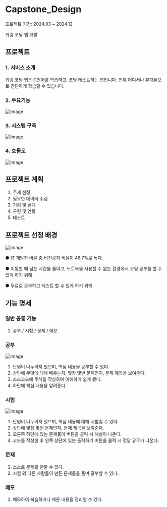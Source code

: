 # Capstone_Design
프로젝트 기간: 2024.03 ~ 2024.12

워킹 코딩 앱 개발
## 프로젝트
### 1. 서비스 소개
워킹 코딩 앱은 C언어를 학습하고, 코딩 테스트하는 앱입니다. 언제 어디서나 휴대폰으로 간단하게 학습할 수 있습니다.

### 2. 주요기능
![Image](https://github.com/user-attachments/assets/2c22df28-37fe-40f1-957b-7482814317fe)
### 3. 시스템 구축
![Image](https://github.com/user-attachments/assets/aa366075-5ed0-4347-a9cd-374ae05f7c5c)
### 4. 흐름도
![Image](https://github.com/user-attachments/assets/f03da337-a357-4625-afbd-0e5ad572bb83)

## 프로젝트 계획
1. 주제 선정
2. 필요한 데이터 수집
3. 기획 및 설계
4. 구현 및 연동
5. 테스트

## 프로젝트 선정 배경
![Image](https://github.com/user-attachments/assets/3f0bef1c-3b77-44c1-a9c7-d150133bfcb4)

● IT 개발자 비율 중 비전공자 비율이 46.7%로 높다.

● 이동할 때 남는 시간을 줄이고, 노트북을 사용할 수 없는 환경에서 코딩 공부를 할 수 있게 하기 위해

● 무료로 공부하고 테스트 할 수 있게 하기 위해

## 기능 명세
### 일반 공통 기능
1. 공부 / 시험 / 문제 / 메모

### 공부
![Image](https://github.com/user-attachments/assets/bec7e5ad-9fac-441a-8eac-226d61ba83ce)
1. 단원이 나누어져 있으며, 핵심 내용을 공부할 수 있다.
2. 상단에 무엇에 대해 배우는지, 몇장 몇번 문제인지, 문제 제목을 보여준다.
3. 소스코드에 주석을 작성하여 이해하기 쉽게 했다.
4. 하단에 핵심 내용을 알려준다.

### 시험
![Image](https://github.com/user-attachments/assets/33d8a436-3445-423f-b2e4-40712f21b9e4)
1. 단원이 나누어져 있으며, 핵심 내용에 대해 시험칠 수 있다.
2. 상단에 몇장 몇번 문제인지, 문제 제목을 보여준다.
3. 오른쪽 하단에 있는 문제풀이 버튼을 클릭 시 해설이 나온다.
4. 코드를 작성한 후 왼쪽 상단에 있는 출력하기 버튼을 클릭 시 정답 유무가 나온다.

### 문제
1. 스스로 문제를 만들 수 있다.
2. 시험 외 다른 사람들이 만든 문제들을 풀며 공부할 수 있다.

### 메모
1. 메모하여 복습하거나 배운 내용을 정리할 수 있다.
